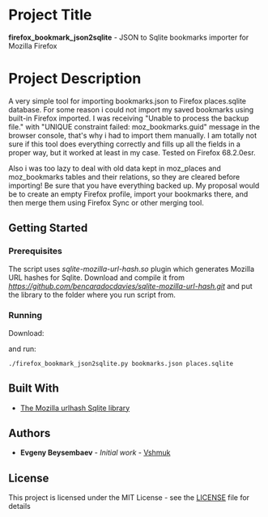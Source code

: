 # Project Title

**firefox_bookmark_json2sqlite** - JSON to Sqlite bookmarks importer for Mozilla Firefox

# Project Description

A very simple tool for importing bookmarks.json to Firefox places.sqlite database.
For some reason i could not import my saved bookmarks using built-in Firefox imported. I was receiving "Unable to process the backup file." with "UNIQUE constraint failed: moz_bookmarks.guid" message in the browser console, that's why i had to import them manually. I am totally not sure if this tool does everything correctly and fills up all the fields in a proper way, but it worked at least in my case. Tested on Firefox 68.2.0esr.

Also i was too lazy to deal with old data kept in moz_places and moz_bookmarks tables and their relations, so they are cleared before importing! Be sure that you have everything backed up. My proposal would be to create an empty Firefox profile, import your bookmarks there, and then merge them using Firefox Sync or other merging tool.

## Getting Started

### Prerequisites

The script uses *sqlite-mozilla-url-hash.so* plugin which generates Mozilla URL hashes for Sqlite. Download and compile it from *https://github.com/bencaradocdavies/sqlite-mozilla-url-hash.git* and put the library to the folder where you run script from.

### Running

Download:

and run:

```
./firefox_bookmark_json2sqlite.py bookmarks.json places.sqlite
```

## Built With

* [The Mozilla urlhash Sqlite library](https://github.com/bencaradocdavies/sqlite-mozilla-url-hash.git)

## Authors

* **Evgeny Beysembaev** - *Initial work* - [Vshmuk](https://github.com/Vshmuk)

## License

This project is licensed under the MIT License - see the [LICENSE](LICENSE) file for details

